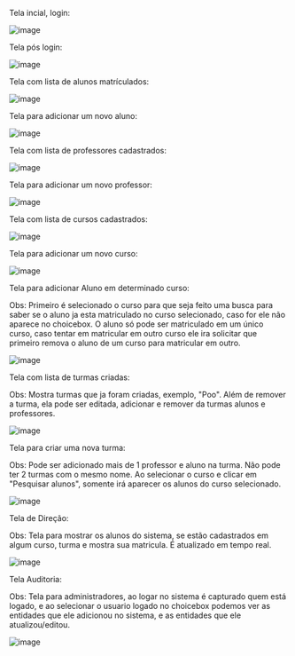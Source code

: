 
Tela incial, login:

![image](https://github.com/user-attachments/assets/69bde0d8-016d-4a82-82c8-daee478600c8)

Tela pós login:

![image](https://github.com/user-attachments/assets/bdda0fb1-f7f5-4a7a-b31e-26cd7e2508c4)

Tela com lista de alunos matrículados:

![image](https://github.com/user-attachments/assets/c55175d0-4512-462b-91b2-e58aa8958c3b)

Tela para adicionar um novo aluno:

![image](https://github.com/user-attachments/assets/e10f9b26-a46a-415d-9b9e-2df6819bd4e7)

Tela com lista de professores cadastrados:

![image](https://github.com/user-attachments/assets/8751f0b7-aecf-46d7-b07f-47c15b25295f)

Tela para adicionar um novo professor:

![image](https://github.com/user-attachments/assets/06340a6b-616d-4d33-9686-3f9489d6fa0a)

Tela com lista de cursos cadastrados:

![image](https://github.com/user-attachments/assets/d5ffc6df-703d-45e4-9543-7c3c930d8340)

Tela para adicionar um novo curso:

![image](https://github.com/user-attachments/assets/c0d9c85b-6346-4ba0-b881-4b7dcf05b8f3)

Tela para adicionar Aluno em determinado curso:

Obs: Primeiro é selecionado o curso para que seja feito uma busca para saber se o aluno ja esta matriculado no curso selecionado, caso
for ele não aparece no choicebox. O aluno só pode ser matriculado em um único curso, caso tentar em matricular em outro curso ele ira solicitar que primeiro 
remova o aluno de um curso para matricular em outro.

![image](https://github.com/user-attachments/assets/8c1ec413-3b4a-4506-87c8-6bda81ea83b1)

Tela com lista de turmas criadas:

Obs: Mostra turmas que ja foram criadas, exemplo, "Poo". Além de remover a turma, ela pode ser editada, adicionar e remover da turmas
alunos e professores.

![image](https://github.com/user-attachments/assets/50acb644-798d-46c6-bf9b-2fc1dd0217c7)

Tela para criar uma nova turma:

Obs: Pode ser adicionado mais de 1 professor e aluno na turma. Não pode ter 2 turmas com o mesmo nome. Ao selecionar o curso e clicar em
"Pesquisar alunos", somente irá aparecer os alunos do curso selecionado.

![image](https://github.com/user-attachments/assets/8ec4e909-bbc2-413f-b765-87f6ec5e27d6)

Tela de Direção:

Obs: Tela para mostrar os alunos do sistema, se estão cadastrados em algum curso, turma e mostra sua matricula. É atualizado em tempo real.

![image](https://github.com/user-attachments/assets/340487ee-778c-4580-aea0-034939bffd63)

Tela Auditoria:

Obs: Tela para administradores, ao logar no sistema é capturado quem está logado, e ao selecionar o usuario logado no choicebox podemos ver as entidades que ele 
adicionou no sistema, e as entidades que ele atualizou/editou.

![image](https://github.com/user-attachments/assets/3904c728-d0c3-4b47-b31e-5c535fe6c2d0)








 
